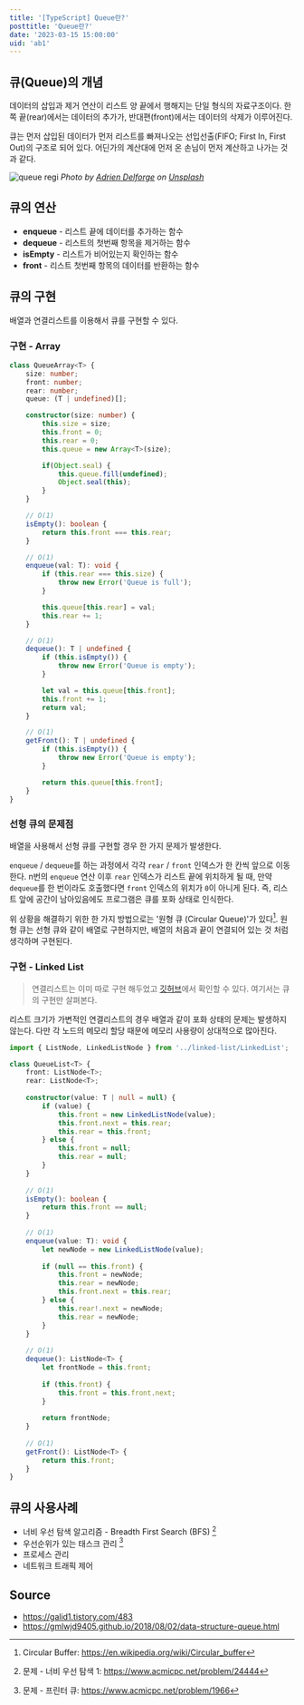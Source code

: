 ```yaml
---
title: '[TypeScript] Queue란?'
posttitle: 'Queue란?'
date: '2023-03-15 15:00:00'
uid: 'ab1'
---
```


## 큐(Queue)의 개념

데이터의 삽입과 제거 연산이 리스트 양 끝에서 행해지는 단일 형식의 자료구조이다. 한쪽 끝(rear)에서는 데이터의 추가가, 반대편(front)에서는 데이터의 삭제가 이루어진다.

큐는 먼저 삽입된 데이터가 먼저 리스트를 빠져나오는 선입선출(FIFO; First In, First Out)의 구조로 되어 있다. 어딘가의 계산대에 먼저 온 손님이 먼저 계산하고 나가는 것과 같다.

![queue regi](/images/adrien-delforge-queue.webp)
_Photo by [Adrien Delforge](https://unsplash.com/@adriendlf?utm_source=unsplash&utm_medium=referral&utm_content=creditCopyText) on [Unsplash](https://unsplash.com/photos/CrHG_ZYn1Dw?utm_source=unsplash&utm_medium=referral&utm_content=creditCopyText)_

## 큐의 연산

- **enqueue** - 리스트 끝에 데이터를 추가하는 함수
- **dequeue** - 리스트의 첫번째 항목을 제거하는 함수
- **isEmpty** - 리스트가 비어있는지 확인하는 함수
- **front** - 리스트 첫번째 항목의 데이터를 반환하는 함수

## 큐의 구현

배열과 연결리스트를 이용해서 큐를 구현할 수 있다.

### 구현 - Array

```ts
class QueueArray<T> {
    size: number;
    front: number;
    rear: number;
    queue: (T | undefined)[];

    constructor(size: number) {
        this.size = size;
        this.front = 0;
        this.rear = 0;
        this.queue = new Array<T>(size);

        if(Object.seal) {
            this.queue.fill(undefined);
            Object.seal(this);
        }
    }

    // O(1)
    isEmpty(): boolean {
        return this.front === this.rear;
    }

    // O(1)
    enqueue(val: T): void {
        if (this.rear === this.size) {
            throw new Error('Queue is full');
        }   

        this.queue[this.rear] = val;
        this.rear += 1;
    }

    // O(1)
    dequeue(): T | undefined {
        if (this.isEmpty()) {
            throw new Error('Queue is empty');
        }

        let val = this.queue[this.front];
        this.front += 1;
        return val;
    }

    // O(1)
    getFront(): T | undefined {
        if (this.isEmpty()) {
            throw new Error('Queue is empty');
        }

        return this.queue[this.front];
    }
}
```

### 선형 큐의 문제점

배열을 사용해서 선형 큐를 구현할 경우 한 가지 문제가 발생한다.

`enqueue` / `dequeue`를 하는 과정에서 각각 `rear` / `front` 인덱스가 한 칸씩 앞으로 이동한다. n번의 `enqueue` 연산 이후 `rear` 인덱스가 리스트 끝에 위치하게 될 때, 만약 `dequeue`를 한 번이라도 호출했다면 `front` 인덱스의 위치가 `0`이 아니게 된다. 즉, 리스트 앞에 공간이 남아있음에도 프로그램은 큐를 포화 상태로 인식한다.

위 상황을 해결하기 위한 한 가지 방법으로는 '원형 큐 (Circular Queue)'가 있다[^a]. 원형 큐는 선형 큐와 같이 배열로 구현하지만, 배열의 처음과 끝이 연결되어 있는 것 처럼 생각하며 구현된다.

### 구현 - Linked List

> 연결리스트는 이미 따로 구현 해두었고 [깃허브](https://github.com/rolemadelen/typescript-algorithms/tree/main/src/data-structures/linked-list)에서 확인할 수 있다. 여기서는 큐의 구현만 살펴본다.

리스트 크기가 가변적인 연결리스트의 경우 배열과 같이 포화 상태의 문제는 발생하지 않는다. 다만 각 노드의 메모리 할당 때문에 메모리 사용량이 상대적으로 많아진다.

```ts
import { ListNode, LinkedListNode } from '../linked-list/LinkedList';

class QueueList<T> {
    front: ListNode<T>;
    rear: ListNode<T>;
    
    constructor(value: T | null = null) {
        if (value) {
            this.front = new LinkedListNode(value);
            this.front.next = this.rear;
            this.rear = this.front;
        } else {
            this.front = null;
            this.rear = null;
        }
    }
    
    // O(1)
    isEmpty(): boolean {
        return this.front == null;
    }
    
    // O(1)
    enqueue(value: T): void {
        let newNode = new LinkedListNode(value);
        
        if (null == this.front) {
            this.front = newNode;
            this.rear = newNode;
            this.front.next = this.rear;
        } else {
            this.rear!.next = newNode;
            this.rear = newNode;
        }
    }
    
    // O(1)
    dequeue(): ListNode<T> {
        let frontNode = this.front;
        
        if (this.front) {
            this.front = this.front.next;
        }
        
        return frontNode;
    }
    
    // O(1)
    getFront(): ListNode<T> {
        return this.front;
    }
}
```

## 큐의 사용사례

- 너비 우선 탐색 알고리즘 - Breadth First Search (BFS) [^c]
- 우선순위가 있는 태스크 관리 [^b]
- 프로세스 관리
- 네트워크 트래픽 제어

## Source

- <https://galid1.tistory.com/483>
- <https://gmlwjd9405.github.io/2018/08/02/data-structure-queue.html>

[^a]: Circular Buffer: https://en.wikipedia.org/wiki/Circular_buffer
[^b]: 문제 - 프린터 큐: https://www.acmicpc.net/problem/1966
[^c]: 문제 - 너비 우선 탐색 1: https://www.acmicpc.net/problem/24444
